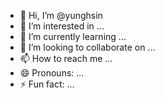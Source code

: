 - 👋 Hi, I’m @yunghsin
- 👀 I’m interested in ...
- 🌱 I’m currently learning ...
- 💞️ I’m looking to collaborate on ...
- 📫 How to reach me ...
- 😄 Pronouns: ...
- ⚡ Fun fact: ...

<!---
yunghsin/eva is a ✨ special ✨ repository because its `README.md` (this file) appears on your GitHub profile.
You can click the Preview link to take a look at your changes.
--->
